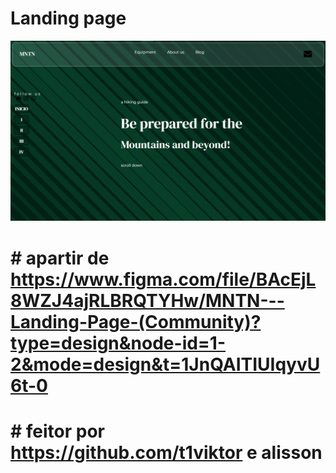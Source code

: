 #  Landing page 

![landing page](/img/landing%20page.png)

# #  apartir de https://www.figma.com/file/BAcEjL8WZJ4ajRLBRQTYHw/MNTN---Landing-Page-(Community)?type=design&node-id=1-2&mode=design&t=1JnQAITIUIqyvU6t-0

# # feitor por https://github.com/t1viktor e alisson
